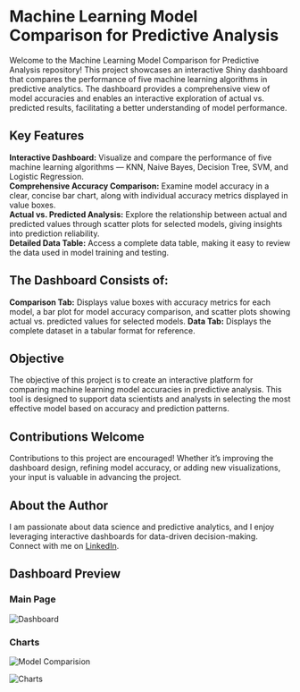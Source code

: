 # **Machine Learning Model Comparison for Predictive Analysis**

Welcome to the Machine Learning Model Comparison for Predictive Analysis repository! This project showcases an interactive Shiny dashboard that compares the performance of five machine learning algorithms in predictive analytics. The dashboard provides a comprehensive view of model accuracies and enables an interactive exploration of actual vs. predicted results, facilitating a better understanding of model performance.

## **Key Features**

**Interactive Dashboard:** Visualize and compare the performance of five machine learning algorithms — KNN, Naive Bayes, Decision Tree, SVM, and Logistic Regression. <br>
**Comprehensive Accuracy Comparison:** Examine model accuracy in a clear, concise bar chart, along with individual accuracy metrics displayed in value boxes. <br>
**Actual vs. Predicted Analysis:** Explore the relationship between actual and predicted values through scatter plots for selected models, giving insights into prediction reliability. <br>
**Detailed Data Table:** Access a complete data table, making it easy to review the data used in model training and testing. <br>

## **The Dashboard Consists of:**

**Comparison Tab:** Displays value boxes with accuracy metrics for each model, a bar plot for model accuracy comparison, and scatter plots showing actual vs. predicted values for selected models.
**Data Tab:** Displays the complete dataset in a tabular format for reference.

## **Objective**
The objective of this project is to create an interactive platform for comparing machine learning model accuracies in predictive analysis. This tool is designed to support data scientists and analysts in selecting the most effective model based on accuracy and prediction patterns.

## **Contributions Welcome**
Contributions to this project are encouraged! Whether it’s improving the dashboard design, refining model accuracy, or adding new visualizations, your input is valuable in advancing the project.

## **About the Author**
I am passionate about data science and predictive analytics, and I enjoy leveraging interactive dashboards for data-driven decision-making. Connect with me on [LinkedIn](https://www.linkedin.com/in/harshit-rajpurohit/).

## **Dashboard Preview**

### **Main Page**

![Dashboard](https://github.com/user-attachments/assets/cfa34497-6d2f-4111-8c9f-422ef862a814)

### **Charts**

![Model Comparision](https://github.com/user-attachments/assets/49c381d6-23dc-4802-b210-71d1f7fae5ee)

![Charts](https://github.com/user-attachments/assets/e3178a97-cb33-43c1-9375-1bef3fe5dfa8)




